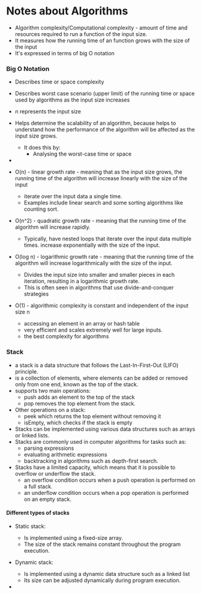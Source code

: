 # Notes about Algorithms
- Algorithm complexity/Computational complexity - amount of time and resources required
to run a function of the input size.
- It measures how the running time of an function grows with the size of the input
- It's expressed in terms of big O notation

### Big O Notation
- Describes time or space complexity
- Describes worst case scenario (upper limit) of the running time or space used by algorithms as the input size increases
- n represents the input size
- Helps determine the scalability of an algorithm, because helps to understand how the performance of the algorithm
will be affected as the input size grows.
    - It does this by:
      - Analysing the worst-case time or space 
- 
- O(n) - linear growth rate - meaning that as the input size grows,
the running time of the algorithm will increase linearly with the size of the input
  - iterate over the input data a single time. 
  - Examples include linear search and some sorting algorithms like counting sort.


- O(n^2) - quadratic growth rate - meaning that the running time of the algorithm will  increase rapidly.
  - Typically, have nested loops that iterate over the input data multiple times.
increase exponentially with the size of the input.


- O(log n) - logarithmic growth rate - meaning that the running time of the algorithm will
increase logarithmically with the size of the input.
    - Divides the input size into smaller and smaller pieces in each iteration, resulting in a logarithmic growth rate.
    - This is often seen in algorithms that use divide-and-conquer strategies
  
- O(1) - algorithmic complexity is constant and independent of the input size n
  - accessing an element in an array or hash table
  - very efficient and scales extremely well for large inputs.
  - the best complexity for algorithms

### Stack

- a stack is a data structure that follows the Last-In-First-Out (LIFO) principle.
- is a collection of elements, where elements can be added or removed only from one end, known as the top of the stack.
- supports two main operations: 
  - push adds an element to the top of the stack
  - pop removes the top element from the stack.
- Other operations on a stack:
  - peek which returns the top element without removing it
  - isEmpty, which checks if the stack is empty
- Stacks can be implemented using various data structures such as arrays or linked lists.
- Stacks are commonly used in computer algorithms for tasks such as:
  - parsing expressions
  - evaluating arithmetic expressions
  - backtracking in algorithms such as depth-first search.
- Stacks have a limited capacity, which means that it is possible to overflow or underflow the stack.
  - an overflow condition occurs when a push operation is performed on a full stack.
  - an underflow condition occurs when a pop operation is performed on an empty stack.

#### Different types of stacks

- Static stack: 
  - Is implemented using a fixed-size array.
  - The size of the stack remains constant throughout the program execution.

- Dynamic stack: 
  - Is implemented using a dynamic data structure such as a linked list
  - Its size can be adjusted dynamically during program execution.

- 
